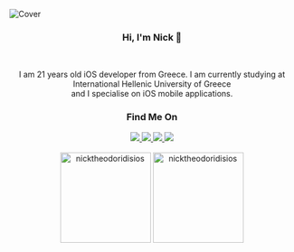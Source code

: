 
![Cover](https://media.licdn.com/dms/image/D4D16AQEt-2vDpDBO3A/profile-displaybackgroundimage-shrink_350_1400/0/1683913192120?e=1689206400&v=beta&t=evEvdK6CnfN17eLFjGBX5j2tOTPR86aORvrFXvOHQGo)

<div align = center>
  <h3>Hi, I'm Nick 👋</h3>
  <br>
  <p> I am 21 years old iOS developer from Greece. I am currently studying at International Hellenic University of Greece  <br>
      and I specialise on iOS mobile applications.
  </p>
</div>

<div align = center>
  <h3>Find Me On</h3>
  <a href="https://www.linkedin.com/in/nick-theodoridis-75097a266/" targer="_blank"> <img src ="https://img.shields.io/badge/LinkedIn-0077B5?style=for-the-badge&logo=linkedin&logoColor=white" target="_blank"> </a>
  <a href="https://www.instagram.com/nickmadethisone/" targer="_blank"> <img src ="https://img.shields.io/badge/Instagram-E4405F?style=for-the-badge&logo=instagram&logoColor=white" target="_blank"> </a>
  <a href="https://twitter.com/nickiOSDev" targer="_blank"> <img src ="https://img.shields.io/badge/Twitter-1DA1F2?style=for-the-badge&logo=twitter&logoColor=white" target="_blank"> </a>
  <a href="mailto:nicktheodoridiscontact@gmail.com" targer="_blank"> <img src ="https://img.shields.io/badge/Gmail-D14836?style=for-the-badge&logo=gmail&logoColor=white" target="_blank"> </a>
</div>

<br>

<div align=center>
  <img height = "160em" src="https://github-readme-stats.vercel.app/api?username=nicktheodoridisios&show_icons=true&theme=dark&locale=en" alt="nicktheodoridisios" />
  <img height = "160em" src="https://github-readme-stats.vercel.app/api/top-langs?username=nicktheodoridisios&show_icons=true&theme=dark&locale=en&layout=compact" alt="nicktheodoridisios" />
</div>






